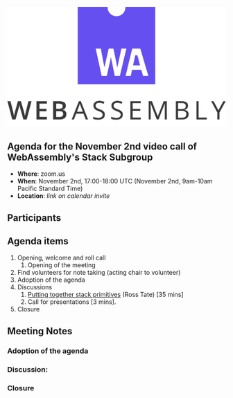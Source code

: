 ![WebAssembly logo](/images/WebAssembly.png)

## Agenda for the November 2nd video call of WebAssembly's Stack Subgroup

- **Where**: zoom.us
- **When**: November 2nd, 17:00-18:00 UTC (November 2nd, 9am-10am Pacific Standard Time)
- **Location**: *link on calendar invite*


## Participants



## Agenda items

1. Opening, welcome and roll call
    1. Opening of the meeting
1. Find volunteers for note taking (acting chair to volunteer)
1. Adoption of the agenda
1. Discussions
   1. [Putting together stack primitives]() (Ross Tate) [35 mins]
   1. Call for presentations [3 mins].
1. Closure

## Meeting Notes

### Adoption of the agenda

### Discussion:


### Closure
